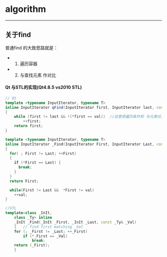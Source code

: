 # algorithm
---
## 关于find
普通find 的大致思路就是：
* 1. 遍历容器
* 2. 与查找元素 作对比

#### Qt 与STL的实现(Qt4.8.5  vs2010 STL)
```C++
// Qt
template <typename InputIterator, typename T>
inline InputIterator qFind(InputIterator first, InputIterator last, const T &val)
{
    while (first != last && !(*first == val))  //这里把遍历条件和 与元素对比的条件联合到了一起  
        ++first;
    return first;
}
```
```C++
template <typename InputIterator, typename T>
inline InputIterator _Find(InputIterator First, InputIterator Last, const T& val)
{
  for( ; First != Last; ++First)
  {
    if (*First == Last) {
      break;
    }
  }
  return First;

  while(First != Last &&  *First != val)
    ++val;
}
```

```C++
//STL
template<class _InIt,
	class _Ty> inline
	_InIt _Find(_InIt _First, _InIt _Last, const _Ty& _Val)
	{	// find first matching _Val
	for (; _First != _Last; ++_First)
		if (*_First == _Val)
			break;
	return (_First);
	}
```
